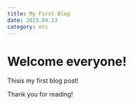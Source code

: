 ```yaml
---
title: My First Blog
date: 2023.04.13
category: etc
---
```


# Welcome everyone!

Thisis my first blog post!

Thank you for reading!
